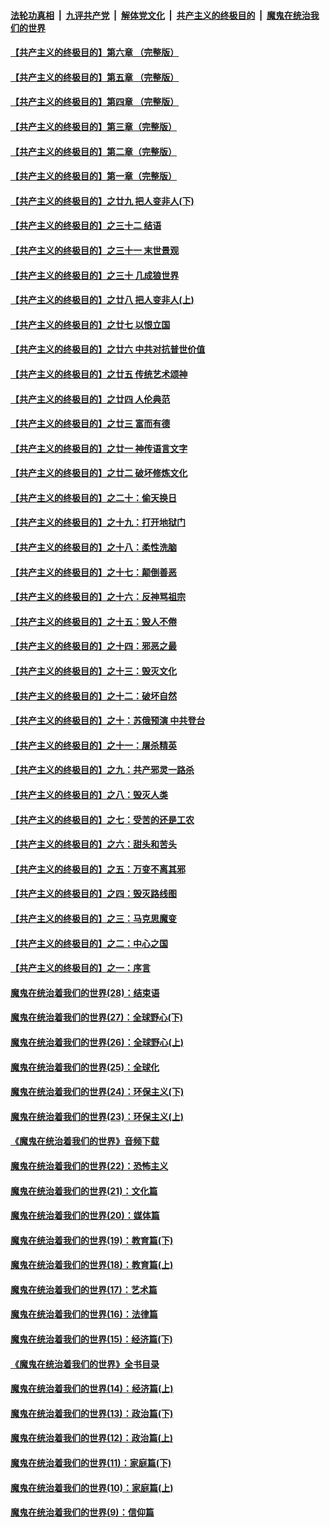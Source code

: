 ####  [法轮功真相](../../../../basic/blob/master/README.md?t=04222001) &nbsp;|&nbsp; [九评共产党](../../../../9ping.md/blob/master/README.md?t=04222001) &nbsp;|&nbsp; [解体党文化](../../../../jtdwh.md/blob/master/README.md?t=04222001)  &nbsp;|&nbsp; [共产主义的终极目的](../../../../gczydzjmd.md/blob/master/README.md?t=04222001) &nbsp;|&nbsp; [魔鬼在统治我们的世界](../../../../mgztzwmdsj.md/blob/master/README.md?t=04222001) 

#### [【共产主义的终极目的】第六章 （完整版）](../pages/nsc422/n11428913.md?t=04222001) 

#### [【共产主义的终极目的】第五章 （完整版）](../pages/nsc422/n11428912.md?t=04222001) 

#### [【共产主义的终极目的】第四章 （完整版）](../pages/nsc422/n11428907.md?t=04222001) 

#### [【共产主义的终极目的】第三章（完整版）](../pages/nsc422/n11428848.md?t=04222001) 

#### [【共产主义的终极目的】第二章（完整版）](../pages/nsc422/n11428831.md?t=04222001) 

#### [【共产主义的终极目的】第一章（完整版）](../pages/nsc422/n11417651.md?t=04222001) 

#### [【共产主义的终极目的】之廿九 把人变非人(下)](../pages/nsc422/n11344140.md?t=04222001) 

#### [【共产主义的终极目的】之三十二 结语](../pages/nsc422/n11360535.md?t=04222001) 

#### [【共产主义的终极目的】之三十一 末世景观](../pages/nsc422/n11351129.md?t=04222001) 

#### [【共产主义的终极目的】之三十 几成狼世界](../pages/nsc422/n11348280.md?t=04222001) 

#### [【共产主义的终极目的】之廿八 把人变非人(上)](../pages/nsc422/n11340492.md?t=04222001) 

#### [【共产主义的终极目的】之廿七 以恨立国](../pages/nsc422/n11336944.md?t=04222001) 

#### [【共产主义的终极目的】之廿六 中共对抗普世价值](../pages/nsc422/n11324785.md?t=04222001) 

#### [【共产主义的终极目的】之廿五 传统艺术颂神](../pages/nsc422/n11296396.md?t=04222001) 

#### [【共产主义的终极目的】之廿四 人伦典范](../pages/nsc422/n11296397.md?t=04222001) 

#### [【共产主义的终极目的】之廿三 富而有德](../pages/nsc422/n11283598.md?t=04222001) 

#### [【共产主义的终极目的】之廿一 神传语言文字](../pages/nsc422/n11263265.md?t=04222001) 

#### [【共产主义的终极目的】之廿二 破坏修炼文化](../pages/nsc422/n11245728.md?t=04222001) 

#### [【共产主义的终极目的】之二十：偷天换日](../pages/nsc422/n11238846.md?t=04222001) 

#### [【共产主义的终极目的】之十九：打开地狱门](../pages/nsc422/n11206376.md?t=04222001) 

#### [【共产主义的终极目的】之十八：柔性洗脑](../pages/nsc422/n11199994.md?t=04222001) 

#### [【共产主义的终极目的】之十七：颠倒善恶](../pages/nsc422/n11179782.md?t=04222001) 

#### [【共产主义的终极目的】之十六：反神骂祖宗](../pages/nsc422/n11166798.md?t=04222001) 

#### [【共产主义的终极目的】之十五：毁人不倦](../pages/nsc422/n11166792.md?t=04222001) 

#### [【共产主义的终极目的】之十四：邪恶之最](../pages/nsc422/n11150249.md?t=04222001) 

#### [【共产主义的终极目的】之十三：毁灭文化](../pages/nsc422/n11135227.md?t=04222001) 

#### [【共产主义的终极目的】之十二：破坏自然](../pages/nsc422/n11135214.md?t=04222001) 

#### [【共产主义的终极目的】之十：苏俄预演 中共登台](../pages/nsc422/n11118424.md?t=04222001) 

#### [【共产主义的终极目的】之十一：屠杀精英](../pages/nsc422/n11118442.md?t=04222001) 

#### [【共产主义的终极目的】之九：共产邪灵一路杀](../pages/nsc422/n11114139.md?t=04222001) 

#### [【共产主义的终极目的】之八：毁灭人类](../pages/nsc422/n11108503.md?t=04222001) 

#### [【共产主义的终极目的】之七：受苦的还是工农](../pages/nsc422/n11101809.md?t=04222001) 

#### [【共产主义的终极目的】之六：甜头和苦头](../pages/nsc422/n11096971.md?t=04222001) 

#### [【共产主义的终极目的】之五：万变不离其邪](../pages/nsc422/n11091285.md?t=04222001) 

#### [【共产主义的终极目的】之四：毁灭路线图](../pages/nsc422/n11086284.md?t=04222001) 

#### [【共产主义的终极目的】之三：马克思魔变](../pages/nsc422/n11061941.md?t=04222001) 

#### [【共产主义的终极目的】之二：中心之国](../pages/nsc422/n11047728.md?t=04222001) 

#### [【共产主义的终极目的】之一：序言](../pages/nsc422/n11086077.md?t=04222001) 

#### [魔鬼在统治着我们的世界(28)：结束语](../pages/nsc422/n10936246.md?t=04222001) 

#### [魔鬼在统治着我们的世界(27)：全球野心(下)](../pages/nsc422/n10928319.md?t=04222001) 

#### [魔鬼在统治着我们的世界(26)：全球野心(上)](../pages/nsc422/n10900318.md?t=04222001) 

#### [魔鬼在统治着我们的世界(25)：全球化](../pages/nsc422/n10788205.md?t=04222001) 

#### [魔鬼在统治着我们的世界(24)：环保主义(下)](../pages/nsc422/n10695307.md?t=04222001) 

#### [魔鬼在统治着我们的世界(23)：环保主义(上)](../pages/nsc422/n10688613.md?t=04222001) 

#### [《魔鬼在统治着我们的世界》音频下载](../pages/nsc422/n10635553.md?t=04222001) 

#### [魔鬼在统治着我们的世界(22)：恐怖主义](../pages/nsc422/n10614727.md?t=04222001) 

#### [魔鬼在统治着我们的世界(21)：文化篇](../pages/nsc422/n10597706.md?t=04222001) 

#### [魔鬼在统治着我们的世界(20)：媒体篇](../pages/nsc422/n10586579.md?t=04222001) 

#### [魔鬼在统治着我们的世界(19)：教育篇(下)](../pages/nsc422/n10564808.md?t=04222001) 

#### [魔鬼在统治着我们的世界(18)：教育篇(上)](../pages/nsc422/n10526970.md?t=04222001) 

#### [魔鬼在统治着我们的世界(17)：艺术篇](../pages/nsc422/n10499093.md?t=04222001) 

#### [魔鬼在统治着我们的世界(16)：法律篇](../pages/nsc422/n10485969.md?t=04222001) 

#### [魔鬼在统治着我们的世界(15)：经济篇(下)](../pages/nsc422/n10469975.md?t=04222001) 

#### [《魔鬼在统治着我们的世界》全书目录](../pages/nsc422/n10464261.md?t=04222001) 

#### [魔鬼在统治着我们的世界(14)：经济篇(上)](../pages/nsc422/n10457370.md?t=04222001) 

#### [魔鬼在统治着我们的世界(13)：政治篇(下)](../pages/nsc422/n10448270.md?t=04222001) 

#### [魔鬼在统治着我们的世界(12)：政治篇(上)](../pages/nsc422/n10444576.md?t=04222001) 

#### [魔鬼在统治着我们的世界(11)：家庭篇(下)](../pages/nsc422/n10440961.md?t=04222001) 

#### [魔鬼在统治着我们的世界(10)：家庭篇(上)](../pages/nsc422/n10435448.md?t=04222001) 

#### [魔鬼在统治着我们的世界(9)：信仰篇](../pages/nsc422/n10432159.md?t=04222001) 


